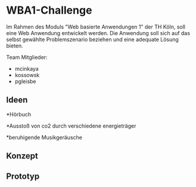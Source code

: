 # WBA1-Challenge

Im Rahmen des Moduls "Web basierte Anwendungen 1" der TH Köln, soll eine  Web Anwendung entwickelt werden. Die Anwendung soll sich auf das selbst gewählte Problemszenario beziehen und eine adequate Lösung bieten.


Team Mitglieder:
* mcinkaya
* kossowsk
* pgleisbe

## Ideen


*Hörbuch

*Ausstoß von co2 durch verschiedene energieträger

*beruhigende Musikgeräusche


## Konzept


## Prototyp

